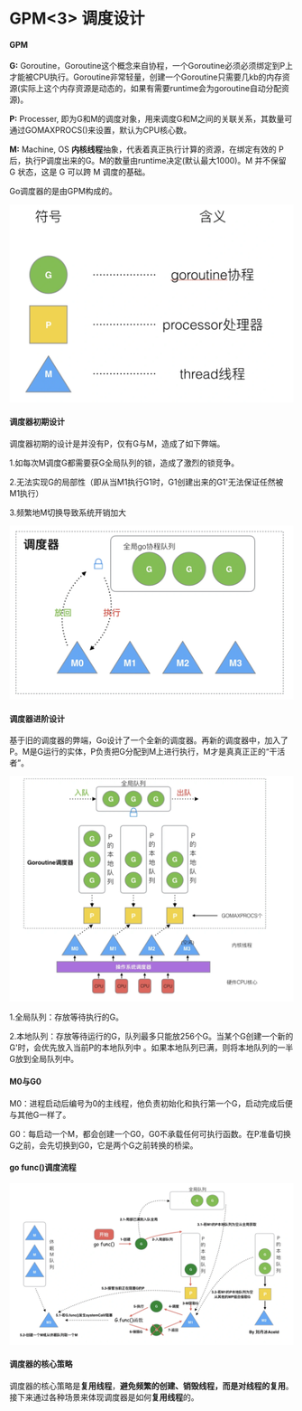 # GPM<3> 调度设计

#### GPM

**G:** Goroutine，Goroutine这个概念来自协程，一个Goroutine必须必须绑定到P上才能被CPU执行。Goroutine非常轻量，创建一个Goroutine只需要几kb的内存资源\(实际上这个内存资源是动态的，如果有需要runtime会为goroutine自动分配资源\)。

**P:** Processer, 即为G和M的调度对象，用来调度G和M之间的关联关系，其数量可通过GOMAXPROCS\(\)来设置，默认为CPU核心数。

**M:** Machine, OS **内核线程**抽象，代表着真正执行计算的资源，在绑定有效的 P 后，执行P调度出来的G。M的数量由runtime决定\(默认最大1000\)。M 并不保留 G 状态，这是 G 可以跨 M 调度的基础。

Go调度器的是由GPM构成的。

![5222b5764897654fbf27748150333658.png](image/5222b5764897654fbf27748150333658.png)

#### 调度器初期设计

调度器初期的设计是并没有P，仅有G与M，造成了如下弊端。

1.如每次M调度G都需要获G全局队列的锁，造成了激烈的锁竞争。

2.无法实现G的局部性（即从当M1执行G1时，G1创建出来的G1'无法保证任然被M1执行）

3.频繁地M切换导致系统开销加大

![ecf0f428060329355a09d01e8f9423a9.png](image/ecf0f428060329355a09d01e8f9423a9.png)

#### 调度器进阶设计

基于旧的调度器的弊端，Go设计了一个全新的调度器。再新的调度器中，加入了P。M是G运行的实体，P负责把G分配到M上进行执行，M才是真真正正的“干活者”。

![f83f3f0468eed94486dd4891fe616aa4.png](image/f83f3f0468eed94486dd4891fe616aa4.png)

1.全局队列：存放等待执行的G。

2.本地队列：存放等待运行的G，队列最多只能放256个G。当某个G创建一个新的G'时，会优先放入当前P的本地队列中 。如果本地队列已满，则将本地队列的一半G放到全局队列中。

#### M0与G0

M0：进程启动后编号为0的主线程，他负责初始化和执行第一个G，启动完成后便与其他G一样了。

G0：每启动一个M，都会创建一个G0，G0不承载任何可执行函数。在P准备切换G之前，会先切换到G0，它是两个G之前转换的桥梁。

#### go func\(\)调度流程

![b3283ed2466ef42d5467295bb3e1c44a.png](image/b3283ed2466ef42d5467295bb3e1c44a.png)

#### 调度器的核心策略

调度器的核心策略是**复用线程**，**避免频繁的创建、销毁线程，而是对线程的复用**。接下来通过各种场景来体现调度器是如何**复用线程**的。

